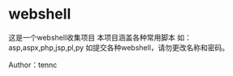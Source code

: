 webshell
========
这是一个webshell收集项目
本项目涵盖各种常用脚本
如：asp,aspx,php,jsp,pl,py
如提交各种webshell，请勿更改名称和密码。

Author：tennc
